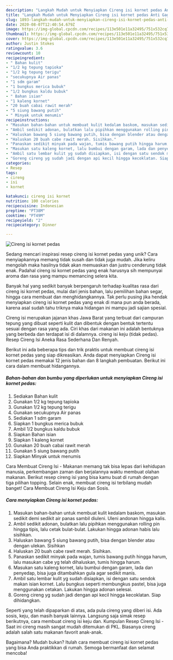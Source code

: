 ```yaml
---
description: "Langkah Mudah untuk Menyiapkan Cireng isi kornet pedas Anti Gagal"
title: "Langkah Mudah untuk Menyiapkan Cireng isi kornet pedas Anti Gagal"
slug: 1893-langkah-mudah-untuk-menyiapkan-cireng-isi-kornet-pedas-anti-gagal
date: 2020-08-07T12:40:54.679Z
image: https://img-global.cpcdn.com/recipes/113e501e11a32495/751x532cq70/cireng-isi-kornet-pedas-foto-resep-utama.jpg
thumbnail: https://img-global.cpcdn.com/recipes/113e501e11a32495/751x532cq70/cireng-isi-kornet-pedas-foto-resep-utama.jpg
cover: https://img-global.cpcdn.com/recipes/113e501e11a32495/751x532cq70/cireng-isi-kornet-pedas-foto-resep-utama.jpg
author: Justin Stokes
ratingvalue: 3.6
reviewcount: 10
recipeingredient:
- " Bahan kulit"
- "1/2 kg tepung tapioka"
- "1/2 kg tepung terigu"
- "secukupnya Air panas"
- "1 sdm garam"
- "1 bungkus merica bubuk"
- "1/2 bungkus kaldu bubuk"
- " Bahan isian"
- "1 kaleng kornet"
- "20 buah cabai rawit merah"
- "5 siung bawang putih"
- " Minyak untuk menumis"
recipeinstructions:
- "Masukan bahan-bahan untuk membuat kulit kedalam baskom, masukan sedikit demi sedikit air panas sambil diuleni. Uleni andonan hingga kalis."
- "Ambil sedikit adonan, bulatkan lalu pipihkan menggunakan rolling pin hingga tipis, lalu cetak bulat-bulat. Lakukan hingga adonan habis lalu sisihkan."
- "Haluskan bawang 5 siung bawang putih, bisa dengan blender atau dengan ulekan. Sisihkan"
- "Haluskan 20 buah cabe rawit merah. Sisihkan."
- "Panaskan sedikit minyak pada wajan, tumis bawang putih hingga harum, lalu masukan cabe yg telah dihaluskan, tumis hingga harum."
- "Masukan satu kaleng kornet, lalu bumbui dengan garam, lada dan penyedap, bisa juga ditambahkan gula agar sedikit manis."
- "Ambil satu lembar kulit yg sudah disiapkan, isi dengan satu sendok makan isian kornet. Lalu bungkus seperti membungkus pastel, bisa juga menggunakan cetakan. Lakukan hingga adonan selesai."
- "Goreng cireng yg sudah jadi dengan api kecil hingga kecoklatan. Siap dihidangkan."
categories:
- Resep
tags:
- cireng
- isi
- kornet

katakunci: cireng isi kornet 
nutrition: 100 calories
recipecuisine: Indonesian
preptime: "PT38M"
cooktime: "PT49M"
recipeyield: "2"
recipecategory: Dinner

---
```



![Cireng isi kornet pedas](https://img-global.cpcdn.com/recipes/113e501e11a32495/751x532cq70/cireng-isi-kornet-pedas-foto-resep-utama.jpg)

Sedang mencari inspirasi resep cireng isi kornet pedas yang unik? Cara menyiapkannya memang tidak susah dan tidak juga mudah. Jika keliru mengolah maka hasilnya tidak akan memuaskan dan justru cenderung tidak enak. Padahal cireng isi kornet pedas yang enak harusnya sih mempunyai aroma dan rasa yang mampu memancing selera kita.

Banyak hal yang sedikit banyak berpengaruh terhadap kualitas rasa dari cireng isi kornet pedas, mulai dari jenis bahan, lalu pemilihan bahan segar, hingga cara membuat dan menghidangkannya. Tak perlu pusing jika hendak menyiapkan cireng isi kornet pedas yang enak di mana pun anda berada, karena asal sudah tahu triknya maka hidangan ini mampu jadi sajian spesial.

Cireng isi merupakan jajanan khas Jawa Barat yang terbuat dari campuran tepung yang dibuat seperti kulit dan dibentuk dengan bentuk tertentu sesuai dengan rasa yang ada. Ciri khas dari makanan ini adalah bentuknya yang berbeda dan terdapat isi di dalamnya. cireng isi keju (tidak pedas). Resep Cireng Isi Aneka Rasa Sederhana Dan Renyah.


Berikut ini ada beberapa tips dan trik praktis untuk membuat cireng isi kornet pedas yang siap dikreasikan. Anda dapat menyiapkan Cireng isi kornet pedas memakai 12 jenis bahan dan 8 langkah pembuatan. Berikut ini cara dalam membuat hidangannya.

<!--inarticleads1-->

##### Bahan-bahan dan bumbu yang diperlukan untuk menyiapkan Cireng isi kornet pedas:

1. Sediakan  Bahan kulit
1. Gunakan 1/2 kg tepung tapioka
1. Gunakan 1/2 kg tepung terigu
1. Gunakan secukupnya Air panas
1. Sediakan 1 sdm garam
1. Siapkan 1 bungkus merica bubuk
1. Ambil 1/2 bungkus kaldu bubuk
1. Siapkan  Bahan isian
1. Siapkan 1 kaleng kornet
1. Gunakan 20 buah cabai rawit merah
1. Gunakan 5 siung bawang putih
1. Siapkan  Minyak untuk menumis


Cara Membuat Cireng Isi - Makanan memang tak bisa lepas dari kehidupan manusia, perkembangan zaman dan berjalannya waktu membuat olahan makanan. Berikut resep cireng isi yang bisa kamu buat di rumah dengan tiga pilihan topping. Selain enak, membuat cireng isi terbilang mudah banget! Cara Membuat Cireng Isi Keju dan Sosis. 

<!--inarticleads2-->

##### Cara menyiapkan Cireng isi kornet pedas:

1. Masukan bahan-bahan untuk membuat kulit kedalam baskom, masukan sedikit demi sedikit air panas sambil diuleni. Uleni andonan hingga kalis.
1. Ambil sedikit adonan, bulatkan lalu pipihkan menggunakan rolling pin hingga tipis, lalu cetak bulat-bulat. Lakukan hingga adonan habis lalu sisihkan.
1. Haluskan bawang 5 siung bawang putih, bisa dengan blender atau dengan ulekan. Sisihkan
1. Haluskan 20 buah cabe rawit merah. Sisihkan.
1. Panaskan sedikit minyak pada wajan, tumis bawang putih hingga harum, lalu masukan cabe yg telah dihaluskan, tumis hingga harum.
1. Masukan satu kaleng kornet, lalu bumbui dengan garam, lada dan penyedap, bisa juga ditambahkan gula agar sedikit manis.
1. Ambil satu lembar kulit yg sudah disiapkan, isi dengan satu sendok makan isian kornet. Lalu bungkus seperti membungkus pastel, bisa juga menggunakan cetakan. Lakukan hingga adonan selesai.
1. Goreng cireng yg sudah jadi dengan api kecil hingga kecoklatan. Siap dihidangkan.


Seperti yang telah dipaparkan di atas, ada pula cireng yang diberi isi. Ada sosis, keju, dan masih banyak lainnya. Langsung saja simak resep berikutnya, cara membuat cireng isi keju dan. Kumpulan Resep Cireng Isi - Saat ini cireng masih sangat mudah ditemukan di PKL. Biasanya cireng adalah salah satu makanan favorit anak-anak. 

Bagaimana? Mudah bukan? Itulah cara membuat cireng isi kornet pedas yang bisa Anda praktikkan di rumah. Semoga bermanfaat dan selamat mencoba!
